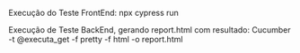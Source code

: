 
Execução do Teste FrontEnd:
npx cypress run

Execução de Teste BackEnd, gerando report.html com resultado:
Cucumber -t @executa_get -f pretty -f html -o report.html
